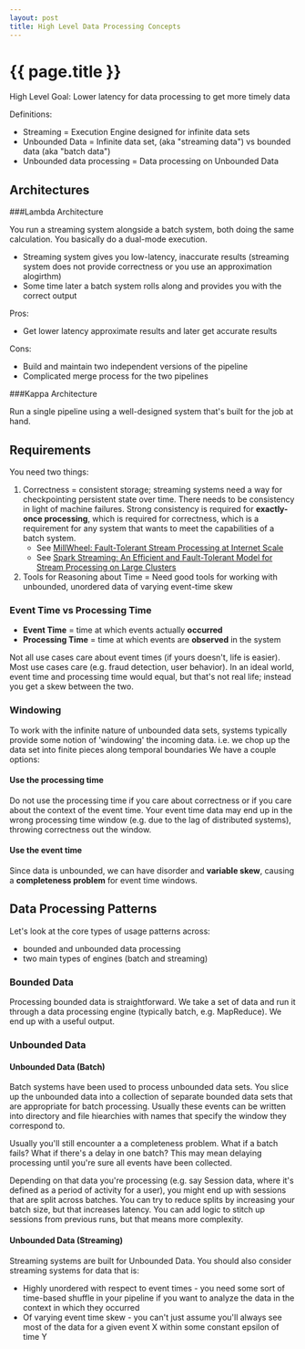 ```yaml
---
layout: post
title: High Level Data Processing Concepts
---
```



# {{ page.title }}

High Level Goal: Lower latency for data processing to get more timely data

Definitions:

* Streaming = Execution Engine designed for infinite data sets
* Unbounded Data = Infinite data set, (aka "streaming data") vs bounded data (aka "batch data")
* Unbounded data processing = Data processing on Unbounded Data

## Architectures

###Lambda Architecture

You run a streaming system alongside a batch system, both doing the same calculation.
You basically do a dual-mode execution.

* Streaming system gives you low-latency, inaccurate results (streaming system does not provide correctness or you use an approximation alogirthm)
* Some time later a batch system rolls along and provides you with the correct output

Pros:

* Get lower latency approximate results and later get accurate results

Cons:

* Build and maintain two independent versions of the pipeline
* Complicated merge process for the two pipelines

###Kappa Architecture

Run a single pipeline using a well-designed system that's built for the job at hand.

## Requirements

You need two things:

1. Correctness = consistent storage; streaming systems need a way for checkpointing persistent state over time.
  There needs to be consistency in light of machine failures. Strong consistency is required for __exactly-once processing__,
  which is required for correctness, which is a requirement for any system that wants to meet the capabilities of a batch system.
    - See [MillWheel: Fault-Tolerant Stream Processing at Internet Scale](https://static.googleusercontent.com/media/research.google.com/en//pubs/archive/41378.pdf)
    - See [Spark Streaming: An Efficient and Fault-Tolerant Model for Stream Processing on Large Clusters](https://people.eecs.berkeley.edu/~matei/papers/2012/hotcloud_spark_streaming.pdf)
2. Tools for Reasoning about Time = Need good tools for working with unbounded, unordered data of varying event-time skew

### Event Time vs Processing Time

* __Event Time__ = time at which events actually __occurred__
* __Processing Time__ = time at which events are __observed__ in the system

Not all use cases care about event times (if yours doesn't, life is easier). Most use cases care (e.g. fraud detection, user behavior).
In an ideal world, event time and processing time would equal, but that's not real life; instead you get a skew between the two.

### Windowing

To work with the infinite nature of unbounded data sets, systems typically provide some notion of 'windowing' the incoming data.
i.e. we chop up the data set into finite pieces along temporal boundaries
We have a couple options:

#### Use the processing time

Do not use the processing time if you care about correctness or if you care about the context of the event time.
Your event time data may end up in the wrong processing time window (e.g. due to the lag of distributed systems), throwing correctness out the window.

#### Use the event time

Since data is unbounded, we can have disorder and __variable skew__, causing a __completeness problem__ for event time windows.

## Data Processing Patterns

Let's look at the core types of usage patterns across:

* bounded and unbounded data processing
* two main types of engines (batch and streaming)

### Bounded Data

Processing bounded data is straightforward. We take a set of data and run it through a data processing engine (typically batch, e.g. MapReduce).
We end up with a useful output.

### Unbounded Data

#### Unbounded Data (Batch)

Batch systems have been used to process unbounded data sets. You slice up the unbounded data into a collection of
separate bounded data sets that are appropriate for batch processing.
Usually these events can be written into directory and file hiearchies with names that specify the window they correspond to.

Usually you'll still encounter a a completeness problem. What if a batch fails? What if there's a delay in one batch?
This may mean delaying processing until you're sure all events have been collected.

Depending on that data you're processing (e.g. say Session data, where it's defined as a period of activity for a user),
you might end up with sessions that are split across batches. You can try to reduce splits by increasing your batch size,
but that increases latency. You can add logic to stitch up sessions from previous runs, but that means more complexity.

#### Unbounded Data (Streaming)

Streaming systems are built for Unbounded Data. You should also consider streaming systems for data that is:

* Highly unordered with respect to event times - you need some sort of time-based shuffle in your pipeline if you want
  to analyze the data in the context in which they occurred
* Of varying event time skew - you can't just assume you'll always see most of the data for a given event X within
  some constant epsilon of time Y


